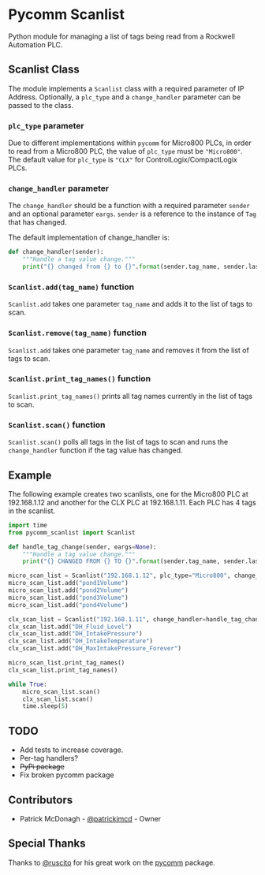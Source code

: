 # Pycomm Scanlist

Python module for managing a list of tags being read from a Rockwell Automation PLC.

## Scanlist Class

The module implements a `Scanlist` class with a required parameter of IP Address. Optionally, a `plc_type` and a `change_handler` parameter can be passed to the class.

### `plc_type` parameter

Due to different implementations within `pycomm` for Micro800 PLCs, in order to read from a Micro800 PLC, the value of `plc_type` must be `"Micro800"`. The default value for `plc_type` is `"CLX"` for ControlLogix/CompactLogix PLCs.

### `change_handler` parameter

The `change_handler` should be a function with a required parameter `sender` and an optional parameter `eargs`. `sender` is a reference to the instance of `Tag` that has changed.

The default implementation of change_handler is:

```Python
def change_handler(sender):
    """Handle a tag value change."""
    print("{} changed from {} to {}".format(sender.tag_name, sender.last_value, sender.value))
```

### `Scanlist.add(tag_name)` function

`Scanlist.add` takes one parameter `tag_name` and adds it to the list of tags to scan.

### `Scanlist.remove(tag_name)` function

`Scanlist.add` takes one parameter `tag_name` and removes it from the list of tags to scan.

### `Scanlist.print_tag_names()` function

`Scanlist.print_tag_names()` prints all tag names currently in the list of tags to scan.

### `Scanlist.scan()` function

`Scanlist.scan()` polls all tags in the list of tags to scan and runs the `change_handler` function if the tag value has changed.

## Example

The following example creates two scanlists, one for the Micro800 PLC at 192.168.1.12 and another for the CLX PLC at 192.168.1.11. Each PLC has 4 tags in the scanlist.

```Python
import time
from pycomm_scanlist import Scanlist

def handle_tag_change(sender, eargs=None):
    """Handle a tag value change."""
    print("{} CHANGED FROM {} TO {}".format(sender.tag_name, sender.last_value, sender.value))

micro_scan_list = Scanlist("192.168.1.12", plc_type="Micro800", change_handler=handle_tag_change)
micro_scan_list.add("pond1Volume")
micro_scan_list.add("pond2Volume")
micro_scan_list.add("pond3Volume")
micro_scan_list.add("pond4Volume")

clx_scan_list = Scanlist("192.168.1.11", change_handler=handle_tag_change)
clx_scan_list.add("DH_Fluid_Level")
clx_scan_list.add("DH_IntakePressure")
clx_scan_list.add("DH_IntakeTemperature")
clx_scan_list.add("DH_MaxIntakePressure_Forever")

micro_scan_list.print_tag_names()
clx_scan_list.print_tag_names()

while True:
    micro_scan_list.scan()
    clx_scan_list.scan()
    time.sleep(5)

```

## TODO

- Add tests to increase coverage.
- Per-tag handlers?
- ~~PyPi package~~
- Fix broken pycomm package

## Contributors

- Patrick McDonagh - [@patrickjmcd](http://github.com/patrickjmcd) - Owner

## Special Thanks

Thanks to [@ruscito](https://github.com/ruscito) for his great work on the [pycomm](https://github.com/ruscito/pycomm) package.